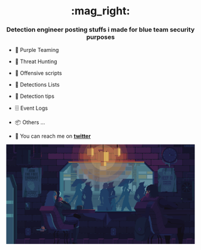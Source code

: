 <h1 align="center"> :mag_right:</h1>
<h3 align="center">Detection engineer posting stuffs i made for blue team security purposes</h3>

- :vampire: Purple Teaming
- :gun: Threat Hunting
- :supervillain:  Offensive scripts
- :newspaper: Detections Lists
- :feet: Detection tips
- :file_cabinet: Event Logs
- :package: Others ...  

- :love_letter: You can reach me on **[twitter](https://twitter.com/mthcht)**

<p align="center">
  <img src="https://github.com/mthcht/mthcht/blob/main/img/qbuVlPm.gif">
  </p>

